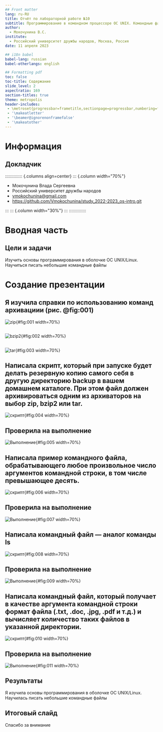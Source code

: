 ```yaml
---
## Front matter
lang: ru-RU
title: Отчёт по лабораторной работе №10
subtitle: Программирование в командном процессоре ОС UNIX. Командные файлы
author:
  - Мокочунина В.С.
institute:
  - Российский университет дружбы народов, Москва, Россия
date: 11 апреля 2023

## i18n babel
babel-lang: russian
babel-otherlangs: english

## Formatting pdf
toc: false
toc-title: Содержание
slide_level: 2
aspectratio: 169
section-titles: true
theme: metropolis
header-includes:
 - \metroset{progressbar=frametitle,sectionpage=progressbar,numbering=fraction}
 - '\makeatletter'
 - '\beamer@ignorenonframefalse'
 - '\makeatother'
---
```


# Информация

## Докладчик

:::::::::::::: {.columns align=center}
::: {.column width="70%"}

  * Мокочунина Влада Сергеевна
  * Российский университет дружбы народов
  * [vmokochunina@gmail.com](mailto:vmokochunina@gmail.com)
  * <https://github.com/Vmokochunina/study_2022-2023_os-intro.git>

:::
::: {.column width="30%"}
:::
::::::::::::::

# Вводная часть

## Цели и задачи

Изучить основы программирования в оболочке ОС UNIX/Linux. Научиться писать небольшие командные файлы

# Создание презентации

##  Я изучила справки по использованию команд архивациии (рис. @fig:001)

![zip](image/1.png){#fig:001 width=70%}

## 

![bzip2](image/2.png){#fig:002 width=70%}

## 

![tar](image/3.png){#fig:003 width=70%}

##  Написала скрипт, который при запуске будет делать резервную копию самого себя в другую директорию backup в вашем домашнем каталоге. При этом файл должен архивироваться одним из архиваторов на выбор zip, bzip2 или tar. 

![скрипт](image/4.png){#fig:004 width=70%}

##  Проверила на выполнение

![Выполнение](image/5.png){#fig:005 width=70%}

##  Написала пример командного файла, обрабатывающего любое произвольное число аргументов командной строки, в том числе превышающее десять. 

![скрипт](image/6.png){#fig:006 width=70%}

##  Проверила на выполнение

![Выполнение](image/7.png){#fig:007 width=70%}

##  Написала командный файл — аналог команды ls

![скрипт](image/8.png){#fig:008 width=70%}

##  Проверила на выполнение

![Выполнение](image/9.png){#fig:009 width=70%}

##  Написала командный файл, который получает в качестве аргумента командной строки формат файла (.txt, .doc, .jpg, .pdf и т.д.) и вычисляет количество таких файлов в указанной директории.

![скрипт](image/10.png){#fig:010 width=70%}

##  Проверила на выполнение

![Выполнение](image/11.png){#fig:011 width=70%}

## Результаты

Я изучила основы программирования в оболочке ОС UNIX/Linux. Научилась писать небольшие командные файлы

## Итоговый слайд

Спасибо за внимание

